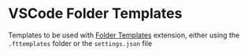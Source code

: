 # VSCode Folder Templates

Templates to be used with [Folder Templates](https://marketplace.visualstudio.com/items?itemName=Huuums.vscode-fast-folder-structure) extension, either using the `.fttemplates` folder or the `settings.json` file

